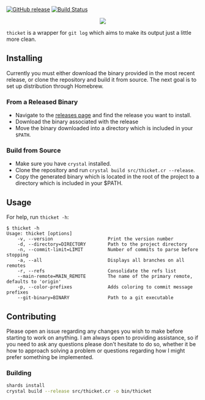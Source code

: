 [![GitHub release](https://img.shields.io/github/release/taylorthurlow/thicket.svg)](https://github.com/taylorthurlow/thicket/releases)
[![Build Status](https://travis-ci.com/taylorthurlow/thicket.svg?branch=develop)](https://travis-ci.com/taylorthurlow/thicket)

<p align="center">
    <img src="https://user-images.githubusercontent.com/761640/58450380-87fd1900-80c3-11e9-83b6-7fda621a15e2.png" />
</p>

`thicket` is a wrapper for `git log` which aims to make its output just a little more clean.

## Installing

Currently you must either download the binary provided in the most recent release, or clone the repository and build it from source. The next goal is to set up distribution through Homebrew.

### From a Released Binary

- Navigate to the [releases page](https://github.com/taylorthurlow/thicket/releases) and find the release you want to install.
- Download the binary associated with the release
- Move the binary downloaded into a directory which is included in your `$PATH`.

### Build from Source

- Make sure you have `crystal` installed.
- Clone the repository and run `crystal build src/thicket.cr --release`.
- Copy the generated binary which is located in the root of the project to a directory which is included in your $PATH.

## Usage

For help, run `thicket -h`:

```plain
$ thicket -h
Usage: thicket [options]
    -v, --version                    Print the version number
    -d, --directory=DIRECTORY        Path to the project directory
    -n, --commit-limit=LIMIT         Number of commits to parse before stopping
    -a, --all                        Displays all branches on all remotes
    -r, --refs                       Consolidate the refs list
    --main-remote=MAIN_REMOTE        The name of the primary remote, defaults to 'origin'
    -p, --color-prefixes             Adds coloring to commit message prefixes
    --git-binary=BINARY              Path to a git executable
```

## Contributing

Please open an issue regarding any changes you wish to make before starting to work on anything. I am always open to providing assistance, so if you need to ask any questions please don't hesitate to do so, whether it be how to approach solving a problem or questions regarding how I might prefer something be implemented.

### Building

```bash
shards install
crystal build --release src/thicket.cr -o bin/thicket
```
